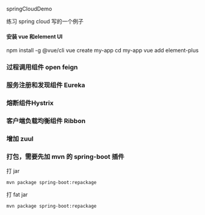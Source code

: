 springCloudDemo

练习 spring cloud 写的一个例子
#### 安装 vue 和element UI
npm install -g @vue/cli
vue create my-app
cd my-app
vue add element-plus

### 过程调用组件 open feign
### 服务注册和发现组件 Eureka
### 熔断组件Hystrix
### 客户端负载均衡组件 Ribbon
### 增加 zuul 
### 打包，需要先加 mvn 的 spring-boot 插件
打 jar 
~~~ 
mvn package spring-boot:repackage
~~~
打 fat jar 
~~~
mvn package spring-boot:repackage  
~~~